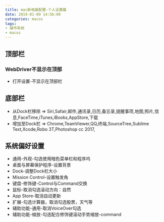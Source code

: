 ```yaml
---
title: mac新电脑配置-个人设置篇
date: 2019-01-09 14:56:09
categories: macos
tags:
- 操作系统
- macos
---
```


## 顶部栏

### WebDriver不显示在顶部
* 打开设置-不显示在顶部栏

## 底部栏

* 从Dock栏移除 => Siri,Safair,邮件,通讯录,日历,备忘录,提醒事项,地图,照片,信息,FaceTime,iTunes,iBooks,AppStore,下载
* 增加至Dock栏 => Chrome,TeamViewer,QQ,终端,SourceTree,Sublime Text,Xcode,Robo 3T,Photoshop cc 2017,

## 系统偏好设置
* 通用-外观-勾选使用暗色菜单栏和程序坞
* 桌面与屏幕保护程序-设置背景
* Dock-调整Dock栏大小
* Mission Control-设置触发角
* 键盘-修饰键-Control与Command交换
* 鼠标-取消勾选滚动方向：自然
* App Store-取消自动更新
* 扩展-勾选计算器，取消勾选股票，天气等
* 辅助功能-通用-取消VoiceOver勾选
* 辅助功能-缩放-勾选配合修饰键滚动手势缩放-command